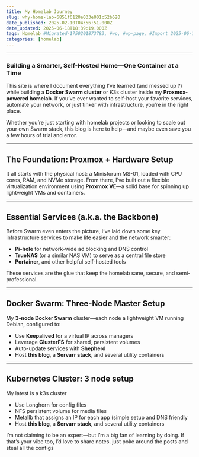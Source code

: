 ```yaml
---
title: My Homelab Journey
slug: why-home-lab-6851f6120e033e001c52b620
date_published: 2025-02-10T04:56:51.000Z
date_updated: 2025-06-18T18:39:19.000Z
tags: Homelab #Migrated-1750201873783, #wp, #wp-page, #Import 2025-06-17 16:11
categories: [homelab]
---
```


---

### **Building a Smarter, Self-Hosted Home—One Container at a Time**

This site is where I document everything I’ve learned (and messed up ?) while building a **Docker Swarm cluster** or K3s cluster inside my **Proxmox-powered homelab**. If you’ve ever wanted to self-host your favorite services, automate your network, or just tinker with infrastructure, you’re in the right place.

Whether you’re just starting with homelab projects or looking to scale out your own Swarm stack, this blog is here to help—and maybe even save you a few hours of trial and error.

---

## **The Foundation: Proxmox + Hardware Setup**

It all starts with the physical host: a Minisforum MS-01, loaded with CPU cores, RAM, and NVMe storage. From there, I’ve built out a flexible virtualization environment using **Proxmox VE**—a solid base for spinning up lightweight VMs and containers.

---

## **Essential Services (a.k.a. the Backbone)**

Before Swarm even enters the picture, I’ve laid down some key infrastructure services to make life easier and the network smarter:

- **Pi-hole** for network-wide ad blocking and DNS control
- **TrueNAS** (or a similar NAS VM) to serve as a central file store
- **Portainer**, and other helpful self-hosted tools

These services are the glue that keep the homelab sane, secure, and semi-professional.

---

## **Docker Swarm: Three-Node Master Setup**

My **3-node Docker Swarm** cluster—each node a lightweight VM running Debian, configured to:

- Use **Keepalived** for a virtual IP across managers
- Leverage **GlusterFS** for shared, persistent volumes
- Auto-update services with **Shepherd**
- Host **this blog**, a **Servarr stack**, and several utility containers

---

## **Kubernetes Cluster: 3 node setup**

My latest is a k3s cluster

- Use Longhorn for config files
- NFS persistent volume for media files
- Metallb that assigns an IP for each app (simple setup and DNS friendly
- Host **this blog**, a **Servarr stack**, and several utility containers

I’m not claiming to be an expert—but I’m a big fan of learning by doing. If that’s your vibe too, I’d love to share notes. just poke around the posts and steal all the configs
